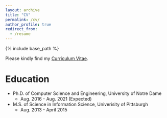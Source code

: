 ```yaml
---
layout: archive
title: "CV"
permalink: /cv/
author_profile: true
redirect_from:
  - /resume
---
```


{% include base_path %}

Please kindly find my [Curriculum Vitae](/files/CV-Daheng.pdf).

Education
======
* Ph.D. of Computer Science and Engineering, University of Notre Dame
  * Aug. 2016 - Aug. 2021 (Expected)
* M.S. of Science in Information Science, Univerisity of Pittsburgh
  * Aug. 2013 - April 2015 

<!-- Work experience
======
* Summer 2015: Research Assistant
  * Github University
  * Duties included: Tagging issues
  * Supervisor: Professor Git

* Fall 2015: Research Assistant
  * Github University
  * Duties included: Merging pull requests
  * Supervisor: Professor Hub
  
Skills
======
* Skill 1
* Skill 2
  * Sub-skill 2.1
  * Sub-skill 2.2
  * Sub-skill 2.3
* Skill 3

Publications
======
  <ul>{% for post in site.publications %}
    {% include archive-single-cv.html %}
  {% endfor %}</ul>
  
Talks
======
  <ul>{% for post in site.talks %}
    {% include archive-single-talk-cv.html %}
  {% endfor %}</ul>
  
Teaching
======
  <ul>{% for post in site.teaching %}
    {% include archive-single-cv.html %}
  {% endfor %}</ul>
  
Service and leadership
======
* Currently signed in to 43 different slack teams -->
